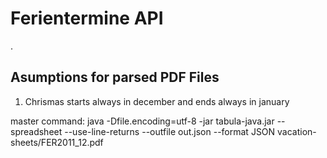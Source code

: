 
# Ferientermine API

.

## Asumptions for parsed PDF Files

1. Chrismas starts always in december and ends always in january


master command:
java -Dfile.encoding=utf-8 -jar tabula-java.jar --spreadsheet --use-line-returns --outfile out.json --format JSON  vacation-sheets/FER2011_12.pdf